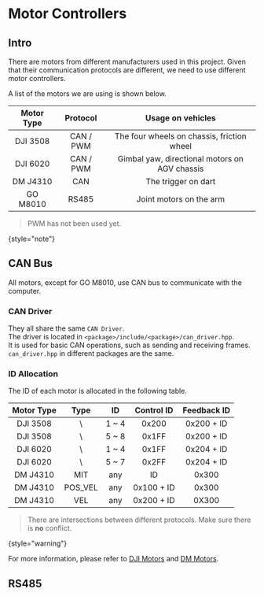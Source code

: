 # Motor Controllers

## Intro

There are motors from different manufacturers used in this project.
Given that their communication protocols are different, we need to use different motor controllers.

A list of the motors we are using is shown below.

| Motor Type | Protocol  |               Usage on vehicles               |
|:----------:|:---------:|:---------------------------------------------:|
|  DJI 3508  | CAN / PWM |  The four wheels on chassis, friction wheel   |
|  DJI 6020  | CAN / PWM | Gimbal yaw, directional motors on AGV chassis |
|  DM J4310  |    CAN    |              The trigger on dart              |
|  GO M8010  |   RS485   |            Joint motors on the arm            |

> PWM has not been used yet.
> 
{style="note"}

## CAN Bus

All motors, except for GO M8010, use CAN bus to communicate with the computer.

### CAN Driver

They all share the same `CAN Driver`. \
The driver is located in `<package>/include/<package>/can_driver.hpp`. \
It is used for basic CAN operations, such as sending and receiving frames. \
`can_driver.hpp` in different packages are the same.

### ID Allocation

The ID of each motor is allocated in the following table.

| Motor Type |  Type   |  ID   | Control ID | Feedback ID |
|:----------:|:-------:|:-----:|:----------:|:-----------:|
|  DJI 3508  |    \    | 1 ~ 4 |   0x200    | 0x200 + ID  |
|  DJI 3508  |    \    | 5 ~ 8 |   0x1FF    | 0x200 + ID  |
|  DJI 6020  |    \    | 1 ~ 4 |   0x1FF    | 0x204 + ID  |
|  DJI 6020  |    \    | 5 ~ 7 |   0x2FF    | 0x204 + ID  |
|  DM J4310  |   MIT   |  any  |     ID     |    0x300    |
|  DM J4310  | POS_VEL |  any  | 0x100 + ID |    0x300    |
|  DM J4310  |   VEL   |  any  | 0x200 + ID |    0X300    |

> There are intersections between different protocols.
> Make sure there is **no** conflict.
>
{style="warning"}

For more information, please refer to [DJI Motors](dji-motors.md) and [DM Motors](dm-motors.md).

## RS485
